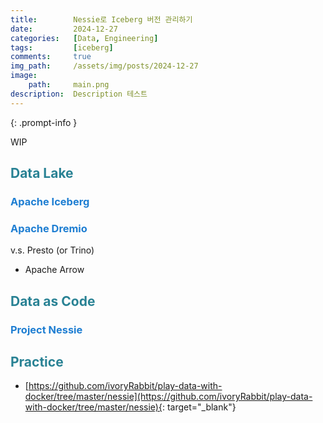 ```yaml
---
title:        Nessie로 Iceberg 버전 관리하기
date:         2024-12-27
categories:   [Data, Engineering]
tags:         [iceberg]
comments:     true
img_path:     /assets/img/posts/2024-12-27
image:
    path:     main.png
description:  Description 테스트
---
```


<style>
H2 { color: #298294 }
H3 { color: #1e7ed2 }
H4 { color: #C7A579 }
</style>


{: .prompt-info }


WIP

## Data Lake

### Apache Iceberg

### Apache Dremio

v.s. Presto (or Trino)
- Apache Arrow

## Data as Code

### Project Nessie

## Practice

- [https://github.com/ivoryRabbit/play-data-with-docker/tree/master/nessie](https://github.com/ivoryRabbit/play-data-with-docker/tree/master/nessie){: target="_blank"}

